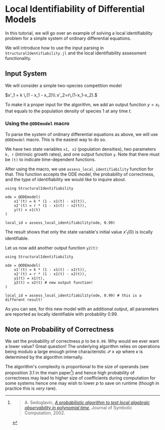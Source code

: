 # Local Identifiability of Differential Models

In this tutorial, we will go over an example of solving a local identifiability problem for a simple system of ordinary differential equations.

We will introduce how to use the input parsing in `StructuralIdentifiability.jl` and the local identifiability assessment functionality.

## Input System

We will consider a simple two-species competition model

$x'_1 = k \,(1 - x_1 - x_2)\\ x'_2=r\,(1-x_1-x_2).$

To make it a proper input for the algorithm, we add an output function $y=x_1$ that equals to the population density of species 1 at any time $t$.

### Using the `@ODEmodel` macro

To parse the system of ordinary differential equations as above, we will use `@ODEmodel` macro. This is the easiest way to do so.

We have two state variables `x1, x2` (population densities), two parameters `k, r` (intrinsic growth rates), and one output function `y`. Note that there must be `(t)` to indicate time-dependent functions.

After using the macro, we use `assess_local_identifiability` function for that. This function accepts the ODE model, the probability of correctness, and the type of identifiability we would like to inquire about.

```@example
using StructuralIdentifiability

ode = @ODEmodel(
	x1'(t) = k * (1 - x1(t) - x2(t)),
	x2'(t) = r * (1 - x1(t) - x2(t)),
	y(t) = x1(t)
)

local_id = assess_local_identifiability(ode, 0.99)
```

The result shows that only the state variable's initial value $x'_1(0)$ is locally identifiable.

Let us now add another output function `y2(t)`:
```@example
using StructuralIdentifiability

ode = @ODEmodel(
	x1'(t) = k * (1 - x1(t) - x2(t)),
	x2'(t) = r * (1 - x1(t) - x2(t)),
	y1(t) = x1(t),
	y2(t) = x2(t) # new output function!
)

local_id = assess_local_identifiability(ode, 0.99) # this is a different result!
```

As you can see, for this new model with an additional output, all parameters are reported as locally identifiable with probability 0.99. 

## Note on Probability of Correctness
We set the probability of correctness $p$ to be `0.99`. Why would we ever want a lower value? Great question! The underlying algorithm relies on operations being modulo a large enough prime characteristic $\mathcal{P}\geq \kappa p$ where $\kappa$ is determined by the algorithm internally.

The algorithm's complexity is proportional to the size of operands (see proposition 3.1 in the main paper[^1]) and hence high probability of correctness may lead to higher size of coefficients during computation for some systems hence one may wish to lower $p$ to save on runtime (though in practice this is _very_ rare).


[^1]: 
	> A. Sedoglavic, [*A probabilistic algorithm to test local algebraic observability in polynomial time*](https://doi.org/10.1006/jsco.2002.0532), Journal of Symbolic Computation, 2002.

